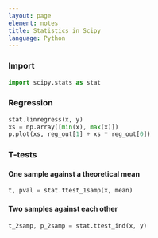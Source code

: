 ```yaml
---
layout: page
element: notes
title: Statistics in Scipy
language: Python
---
```


### Import

```python
import scipy.stats as stat
```

### Regression

```python
stat.linregress(x, y)
xs = np.array([min(x), max(x)])
p.plot(xs, reg_out[1] + xs * reg_out[0])
```

### T-tests

#### One sample against a theoretical mean

```python
t, pval = stat.ttest_1samp(x, mean)
```

#### Two samples against each other

```python
t_2samp, p_2samp = stat.ttest_ind(x, y)
```
